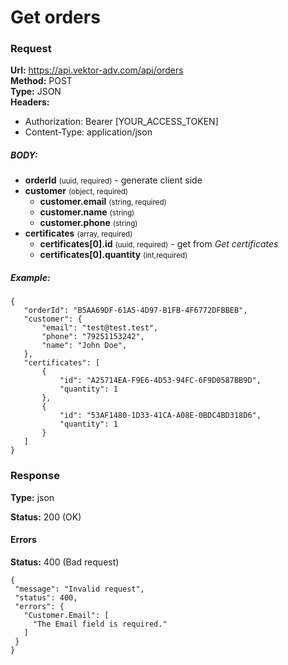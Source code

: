 # Get orders

### Request
 <b>Url:</b> https://api.vektor-adv.com/api/orders <br>
 <b>Method:</b> POST <br>
 <b>Type:</b> JSON <br>
  <b>Headers:</b>
  - Authorization: Bearer [YOUR_ACCESS_TOKEN]
  - Content-Type: application/json
  ##### BODY:
  - <b>orderId</b> <small>(uuid, required)</small> - generate client side
  - <b>customer</b> <small>(object, required)</small>
    - <b>customer.email</b> <small>(string, required)</small>
    - <b>customer.name</b> <small>(string)</small>
    - <b>customer.phone</b> <small>(string)</small>
  - <b>certificates</b> <small>(array, required)</small>
    - <b>certificates[0].id</b> <small>(uuid, required)</small> - get from <i>Get certificates</i>
    - <b>certificates[0].quantity</b> <small>(int,required)</small>
 
 ##### Example:
 ````
{
    "orderId": "B5AA69DF-61A5-4D97-B1FB-4F6772DFBBEB",
    "customer": {
        "email": "test@test.test",
        "phone": "79251153242",         
        "name": "John Doe",
    },
    "certificates": [
        {
            "id": "A25714EA-F9E6-4D53-94FC-6F9D0587BB9D",
            "quantity": 1
        },
        {
            "id": "53AF1480-1D33-41CA-A08E-0BDC4BD318D6",
            "quantity": 1
        }
    ]
}
 ````
 ### Response
 
   <b>Type:</b> json
   
   <b>Status:</b> 200 (OK)
 
 #### Errors
 
 <b>Status:</b> 400 (Bad request)
 ````
{
  "message": "Invalid request",
  "status": 400,
  "errors": {
    "Customer.Email": [
      "The Email field is required."
    ]
  }
}
 ````
